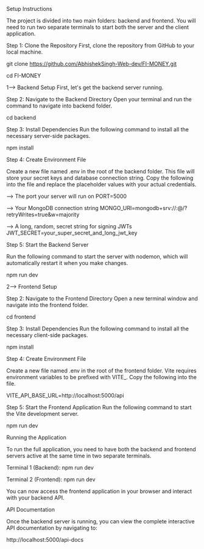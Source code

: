 Setup Instructions

The project is divided into two main folders: backend and frontend. You will need to run two separate terminals to start both the server and the client application.

Step 1: Clone the Repository
First, clone the repository from GitHub to your local machine.

git clone https://github.com/AbhishekSingh-Web-dev/FI-MONEY.git

cd FI-MONEY

1--> Backend Setup
First, let's get the backend server running.

Step 2: Navigate to the Backend Directory
Open your terminal and run the command to navigate into backend folder.

cd backend

Step 3: Install Dependencies
Run the following command to install all the necessary server-side packages.

npm install

Step 4: Create Environment File

Create a new file named .env in the root of the backend folder. This file will store your secret keys and database connection string. Copy the following into the file and replace the placeholder values with your actual credentials.


--> The port your server will run on
PORT=5000

--> Your MongoDB connection string
MONGO_URI=mongodb+srv://<user>:<password>@<cluster-url>/<database-name>?retryWrites=true&w=majority

--> A long, random, secret string for signing JWTs
JWT_SECRET=your_super_secret_and_long_jwt_key


Step 5: Start the Backend Server

Run the following command to start the server with nodemon, which will automatically restart it when you make changes.

npm run dev



2--> Frontend Setup

Step 2: Navigate to the Frontend Directory
Open a new terminal window and navigate into the frontend folder.

cd frontend

Step 3: Install Dependencies
Run the following command to install all the necessary client-side packages.

npm install


Step 4: Create Environment File

Create a new file named .env in the root of the frontend folder. Vite requires environment variables to be prefixed with VITE_. Copy the following into the file.

VITE_API_BASE_URL=http://localhost:5000/api


Step 5: Start the Frontend Application
Run the following command to start the Vite development server.

npm run dev



Running the Application

To run the full application, you need to have both the backend and frontend servers active at the same time in two separate terminals.

Terminal 1 (Backend): npm run dev

Terminal 2 (Frontend): npm run dev

You can now access the frontend application in your browser and interact with your backend API.


API Documentation

Once the backend server is running, you can view the complete interactive API documentation by navigating to:

http://localhost:5000/api-docs
